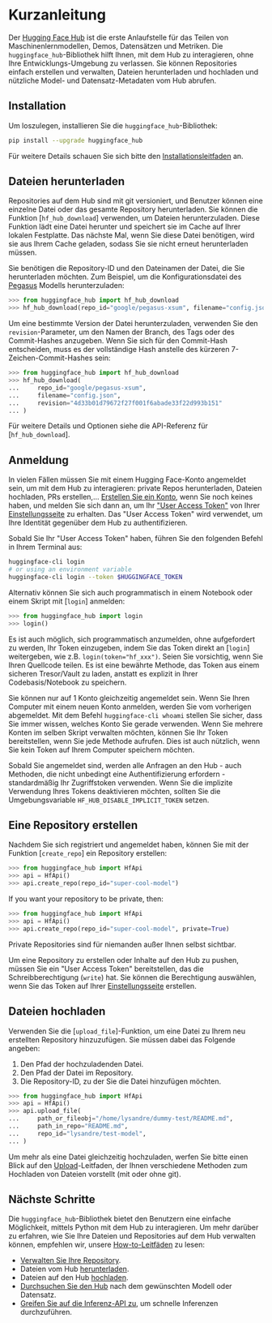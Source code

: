 <!--⚠️ Note that this file is in Markdown but contains specific syntax for our doc-builder (similar to MDX) that may not be
rendered properly in your Markdown viewer.
-->

# Kurzanleitung

Der [Hugging Face Hub](https://mirror-hf.co/) ist die erste Anlaufstelle für das Teilen von Maschinenlernmodellen, Demos, Datensätzen und Metriken. Die `huggingface_hub`-Bibliothek hilft Ihnen, mit dem Hub zu interagieren, ohne Ihre Entwicklungs-Umgebung zu verlassen. Sie können Repositories einfach erstellen und verwalten, Dateien herunterladen und hochladen und nützliche Model- und Datensatz-Metadaten vom Hub abrufen.

## Installation

Um loszulegen, installieren Sie die `huggingface_hub`-Bibliothek:

```bash
pip install --upgrade huggingface_hub
```

Für weitere Details schauen Sie sich bitte den [Installationsleitfaden](installation) an.

## Dateien herunterladen

Repositories auf dem Hub sind mit git versioniert, und Benutzer können eine einzelne Datei
oder das gesamte Repository herunterladen. Sie können die Funktion [`hf_hub_download`] verwenden, um Dateien herunterzuladen.
Diese Funktion lädt eine Datei herunter und speichert sie im Cache auf Ihrer lokalen Festplatte. Das nächste Mal, wenn Sie diese Datei benötigen, wird sie aus Ihrem Cache geladen, sodass Sie sie nicht erneut herunterladen müssen.

Sie benötigen die Repository-ID und den Dateinamen der Datei, die Sie herunterladen möchten. Zum
Beispiel, um die Konfigurationsdatei des [Pegasus](https://mirror-hf.co/google/pegasus-xsum) Modells herunterzuladen:

```py
>>> from huggingface_hub import hf_hub_download
>>> hf_hub_download(repo_id="google/pegasus-xsum", filename="config.json")
```

Um eine bestimmte Version der Datei herunterzuladen, verwenden Sie den `revision`-Parameter, um den
Namen der Branch, des Tags oder des Commit-Hashes anzugeben. Wenn Sie sich für den Commit-Hash
entscheiden, muss es der vollständige Hash anstelle des kürzeren 7-Zeichen-Commit-Hashes sein:

```py
>>> from huggingface_hub import hf_hub_download
>>> hf_hub_download(
...     repo_id="google/pegasus-xsum",
...     filename="config.json",
...     revision="4d33b01d79672f27f001f6abade33f22d993b151"
... )
```

Für weitere Details und Optionen siehe die API-Referenz für [`hf_hub_download`].

## Anmeldung

In vielen Fällen müssen Sie mit einem Hugging Face-Konto angemeldet sein, um mit dem Hub zu interagieren: private Repos herunterladen, Dateien hochladen, PRs erstellen,...
[Erstellen Sie ein Konto](https://mirror-hf.co/join), wenn Sie noch keines haben, und melden Sie sich dann an, um Ihr ["User Access Token"](https://mirror-hf.co/docs/hub/security-tokens) von Ihrer [Einstellungsseite](https://mirror-hf.co/settings/tokens) zu erhalten. Das "User Access Token" wird verwendet, um Ihre Identität gegenüber dem Hub zu authentifizieren.

Sobald Sie Ihr "User Access Token" haben, führen Sie den folgenden Befehl in Ihrem Terminal aus:

```bash
huggingface-cli login
# or using an environment variable
huggingface-cli login --token $HUGGINGFACE_TOKEN
```

Alternativ können Sie sich auch programmatisch in einem Notebook oder einem Skript mit [`login`] anmelden:

```py
>>> from huggingface_hub import login
>>> login()
```

Es ist auch möglich, sich programmatisch anzumelden, ohne aufgefordert zu werden, Ihr Token einzugeben, indem Sie das Token direkt an [`login`] weitergeben, wie z.B. `login(token="hf_xxx")`. Seien Sie vorsichtig, wenn Sie Ihren Quellcode teilen. Es ist eine bewährte Methode, das Token aus einem sicheren Tresor/Vault zu laden, anstatt es explizit in Ihrer Codebasis/Notebook zu speichern.

Sie können nur auf 1 Konto gleichzeitig angemeldet sein. Wenn Sie Ihren Computer mit einem neuen Konto anmelden, werden Sie vom vorherigen abgemeldet. Mit dem Befehl `huggingface-cli whoami` stellen Sie sicher, dass Sie immer wissen, welches Konto Sie gerade verwenden. Wenn Sie mehrere Konten im selben Skript verwalten möchten, können Sie Ihr Token bereitstellen, wenn Sie jede Methode aufrufen. Dies ist auch nützlich, wenn Sie kein Token auf Ihrem Computer speichern möchten.

<Tip warning={true}>

Sobald Sie angemeldet sind, werden alle Anfragen an den Hub - auch Methoden, die nicht unbedingt eine Authentifizierung erfordern - standardmäßig Ihr Zugriffstoken verwenden. Wenn Sie die implizite Verwendung Ihres Tokens deaktivieren möchten, sollten Sie die Umgebungsvariable `HF_HUB_DISABLE_IMPLICIT_TOKEN` setzen.

</Tip>

## Eine Repository erstellen

Nachdem Sie sich registriert und angemeldet haben, können Sie mit der Funktion [`create_repo`] ein Repository erstellen:

```py
>>> from huggingface_hub import HfApi
>>> api = HfApi()
>>> api.create_repo(repo_id="super-cool-model")
```

If you want your repository to be private, then:

```py
>>> from huggingface_hub import HfApi
>>> api = HfApi()
>>> api.create_repo(repo_id="super-cool-model", private=True)
```

Private Repositories sind für niemanden außer Ihnen selbst sichtbar.

<Tip>

Um eine Repository zu erstellen oder Inhalte auf den Hub zu pushen, müssen Sie ein "User Access Token" bereitstellen, das die Schreibberechtigung (`write`) hat. Sie können die Berechtigung auswählen, wenn Sie das Token auf Ihrer [Einstellungsseite](https://mirror-hf.co/settings/tokens) erstellen.

</Tip>

## Dateien hochladen

Verwenden Sie die [`upload_file`]-Funktion, um eine Datei zu Ihrem neu erstellten Repository hinzuzufügen. Sie müssen dabei das Folgende angeben:

1. Den Pfad der hochzuladenden Datei.
2. Den Pfad der Datei im Repository.
3. Die Repository-ID, zu der Sie die Datei hinzufügen möchten.

```py
>>> from huggingface_hub import HfApi
>>> api = HfApi()
>>> api.upload_file(
...     path_or_fileobj="/home/lysandre/dummy-test/README.md",
...     path_in_repo="README.md",
...     repo_id="lysandre/test-model",
... )
```

Um mehr als eine Datei gleichzeitig hochzuladen, werfen Sie bitte einen Blick auf den [Upload](./guides/upload)-Leitfaden, der Ihnen verschiedene Methoden zum Hochladen von Dateien vorstellt (mit oder ohne git).

## Nächste Schritte

Die `huggingface_hub`-Bibliothek bietet den Benutzern eine einfache Möglichkeit, mittels Python mit dem Hub zu interagieren. Um mehr darüber zu erfahren, wie Sie Ihre Dateien und Repositories auf dem Hub verwalten können, empfehlen wir, unsere [How-to-Leitfäden](./guides/overview) zu lesen:

- [Verwalten Sie Ihre Repository](./guides/repository).
- Dateien vom Hub [herunterladen](./guides/download).
- Dateien auf den Hub [hochladen](./guides/upload).
- [Durchsuchen Sie den Hub](./guides/search) nach dem gewünschten Modell oder Datensatz.
- [Greifen Sie auf die Inferenz-API zu](./guides/inference), um schnelle Inferenzen durchzuführen.
